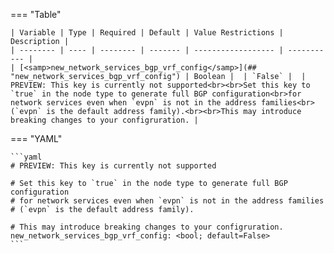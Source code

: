 <!--
  ~ Copyright (c) 2023-2024 Arista Networks, Inc.
  ~ Use of this source code is governed by the Apache License 2.0
  ~ that can be found in the LICENSE file.
  -->
=== "Table"

    | Variable | Type | Required | Default | Value Restrictions | Description |
    | -------- | ---- | -------- | ------- | ------------------ | ----------- |
    | [<samp>new_network_services_bgp_vrf_config</samp>](## "new_network_services_bgp_vrf_config") | Boolean |  | `False` |  | PREVIEW: This key is currently not supported<br><br>Set this key to `true` in the node type to generate full BGP configuration<br>for network services even when `evpn` is not in the address families<br>(`evpn` is the default address family).<br><br>This may introduce breaking changes to your configruration. |

=== "YAML"

    ```yaml
    # PREVIEW: This key is currently not supported

    # Set this key to `true` in the node type to generate full BGP configuration
    # for network services even when `evpn` is not in the address families
    # (`evpn` is the default address family).

    # This may introduce breaking changes to your configruration.
    new_network_services_bgp_vrf_config: <bool; default=False>
    ```
